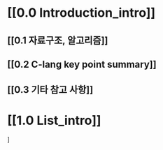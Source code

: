 # [[0.0 Introduction_intro]]
## [[0.1 자료구조, 알고리즘]]
## [[0.2 C-lang key point summary]]
## [[0.3 기타 참고 사항]]
# [[1.0  List_intro]]

]